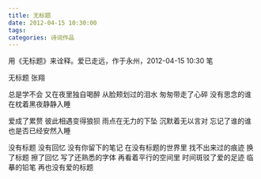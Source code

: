```yaml
---
title: 无标题
date: 2012-04-15 10:30:00
tags:
categories: 诗词作品
---
```


用《无标题》来诠释。爱已走远，作于永州，2012-04-15 10:30 笔

<!-- more -->

<p class="poem">
无标题
张翔

总是学不会
又在夜里独自喝醉
从脸颊划过的泪水
匆匆带走了心碎
没有思念的谁
在枕着黑夜静静入睡

爱成了累赘
彼此相遇变得狼狈
雨点在无力的下坠
沉默着无以言对
忘记了谁的谁
也是否已经安然入睡

没有标题
没有回忆
没有你留下的笔记
在没有标题的世界里
找不出来过的痕迹
换了标题
擦了回忆
写了还熟悉的字体
再看着平行的空间里
时间斑驳了爱的足迹
临摹的铅笔
再也没有爱的标题

</p>
